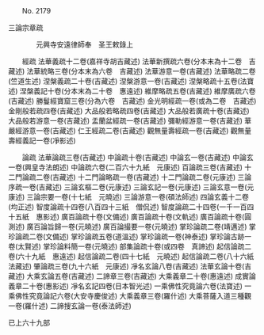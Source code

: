 ﻿　　No. 2179

三論宗章疏

　　　　元興寺安遠律師奉　圣王敕錄上


　　經疏    法華義疏十二卷(嘉祥寺胡吉藏述)  法華新撰疏六卷(分本末為十二卷　吉藏述)  法華統略三卷(分本末為六卷　吉藏述)  法華游意一卷(吉藏述)  法華略疏二卷(竺道生述)  涅槃義疏二十卷(吉藏述)  涅槃游意一卷(吉藏述)  涅槃略疏十五卷(法寶述)  涅槃義記十卷(分本末為二十卷　惠遠述)  維摩略疏五卷(吉藏述)  維摩廣疏六卷(吉藏述)  勝鬘經寶窟三卷(分為六卷　吉藏述)  金光明經疏一卷(或為二卷　吉藏述)  金剛般若疏四卷(吉藏述)  大品般若略疏四卷(吉藏述)  大品般若廣疏十卷(吉藏述)  大品般若游意一卷(吉藏述)  盂蘭盆經疏一卷(吉藏述)  彌勒經游意一卷(吉藏述)  華嚴經游意一卷(吉藏述)  仁王經疏二卷(吉藏述)  觀無量壽經疏一卷(吉藏述)  觀無量壽經義記一卷(凈影述)

　　論疏    法華論疏三卷(吉藏述)  中論疏十卷(吉藏述)  中論玄一卷(吉藏述)  中論玄一卷(興皇寺法朗述)  中論疏六卷(二百六十九紙　元康述)  百論疏三卷(吉藏述)  十二門論疏二卷(吉藏述)  十二門論略疏一卷(吉藏述)  十二門論疏二卷(元康述)  三論序疏一卷(吉藏述)  三論玄樞二卷(元康述)  三論玄記一卷(元康述)  三論玄意一卷(元康述)  三論宗要一卷(十七紙　元曉述)  三論游意一卷(碩法師述)  四論玄義十二卷(均正述)  智度論疏十四卷(八百四十三紙　僧侃述)  智度論疏二十四卷(一千一百四十五紙　惠影述)  廣百論疏十卷(文備述)  廣百論疏十卷(文軌述)  廣百論疏十卷(圓測述)  廣百論旨歸一卷(元曉述)  廣百論撮要一卷(元曉述)  掌珍論疏二卷(靖邁述)  掌珍論疏二卷(文備述)  掌珍論疏五卷(道溫述)  掌珍論疏一卷(神泰述)  掌珍論古跡一卷(太賢述)  掌珍論料簡一卷(元曉述)  部集論疏十卷(或四卷　真諦述)  起信論疏二卷(六十九紙　惠遠述)  起信論疏二卷(四十七紙　元曉述)  起信論疏二卷(八十六紙　法藏述)  肇論疏三卷(九十六紙　元康述)  凈名玄論八卷(吉藏述)  法華玄論十卷(吉藏述)  大乘玄論五卷(吉藏述)  二諦章三卷(吉藏述)  大乘義章二十卷(惠遠述)  成實論義章二十卷(惠影述)  凈名玄記四卷(日本智光述)  一乘佛性究竟論六卷(法寶述)  一乘佛性究竟論記六卷(大安寺慶俊述)  大乘義章三卷(羅什述)  大乘菩薩入道三種觀一卷(羅什述)  二諦搜玄論一卷(泰法師述)

已上六十九部
